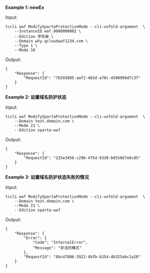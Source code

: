 **Example 1: newEx**



Input: 

```
tccli waf ModifySpartaProtectionMode --cli-unfold-argument  \
    --InstanceID waf_0000000002 \
    --Edition 字符串 \
    --Domain why.qcloudwaf1234.com \
    --Type 1 \
    --Mode 10
```

Output: 
```
{
    "Response": {
        "RequestId": "7b393885-aaf2-463d-a70c-4500999d7c3f"
    }
}
```

**Example 2: 设置域名防护状态**



Input: 

```
tccli waf ModifySpartaProtectionMode --cli-unfold-argument  \
    --Domain test.domain.com \
    --Mode 21 \
    --Edition sparta-waf
```

Output: 
```
{
    "Response": {
        "RequestId": "225e3456-c296-475d-9338-b055667e6c85"
    }
}
```

**Example 3: 设置域名防护状态失败的情况**



Input: 

```
tccli waf ModifySpartaProtectionMode --cli-unfold-argument  \
    --Domain test.domain.com \
    --Mode 21 \
    --Edition sparta-waf
```

Output: 
```
{
    "Response": {
        "Error": {
            "Code": "InternalError",
            "Message": "非法的模式"
        },
        "RequestId": "8bc47086-2922-4bfb-b154-db325abc1a28"
    }
}
```

